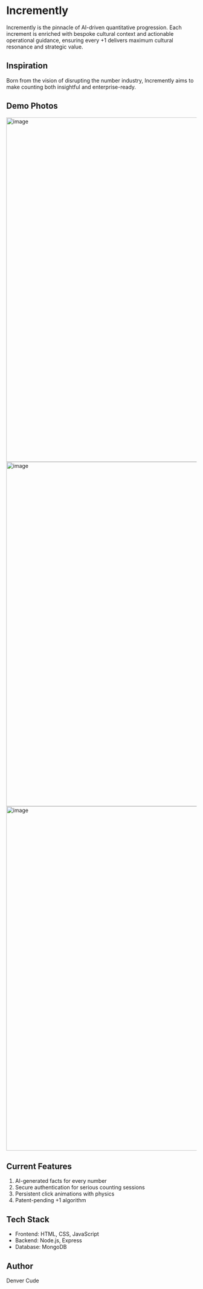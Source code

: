 # Incremently
Incremently is the pinnacle of AI-driven quantitative progression. Each increment is enriched with bespoke cultural context and actionable operational guidance, ensuring every +1 delivers maximum cultural resonance and strategic value.

## Inspiration
Born from the vision of disrupting the number industry, Incremently aims to make counting both insightful and enterprise-ready.

## Demo Photos
<img width="1919" height="908" alt="image" src="https://github.com/user-attachments/assets/43751cf4-26d6-4f10-a024-35137a53461c" />
<img width="1919" height="908" alt="image" src="https://github.com/user-attachments/assets/e3883eea-1958-48c0-b018-bc3263999777" />
<img width="1919" height="908" alt="image" src="https://github.com/user-attachments/assets/5ce5a66e-7086-48f3-8014-3442e920bd5f" />

## Current Features
1. AI-generated facts for every number
2. Secure authentication for serious counting sessions
3. Persistent click animations with physics
4. Patent-pending +1 algorithm

## Tech Stack
* Frontend: HTML, CSS, JavaScript
* Backend: Node.js, Express
* Database: MongoDB

## Author
Denver Cude
